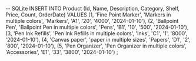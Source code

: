 -- SQLite
INSERT INTO Product (Id, Name, Description, Category, Shelf, Price, Count, OrderDate)
VALUES
(1, 'Fine Point Marker', 'Markers in multiple colors', 'Markers', 'A1', '20', '4000', '2024-01-10'),
(2, 'Ballpoint Pen', 'Ballpoint Pen in multiple colors', 'Pens', 'B1', '10', '500', '2024-01-10'),
(3, 'Pen Ink Refills', 'Pen Ink Refills in multiple colors', 'Inks', 'C1', '1', '8000', '2024-01-10'),
(4, 'Canvas paper', 'paper in multiple sizes', 'Papers', 'D1', '2', '800', '2024-01-10'),
(5, 'Pen Organizer', 'Pen Organizer in multiple colors', 'Accessories', 'E1', '33', '3800', '2024-01-10')
;
